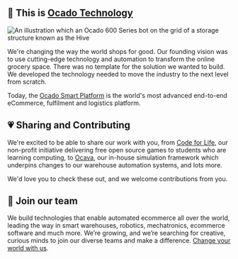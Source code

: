 ## 👋 This is [Ocado Technology](https://www.ocadogroup.com/technology/technology-pioneers/)

![ An illustration which an Ocado 600 Series bot on the grid of a storage structure known as the Hive ](https://storageocadoprod.blob.core.windows.net/cache/c/6/9/c/6/a/c69c6a4908715aeaed6c565efa9952434aff8e46.webp)

We're changing the way the world shops for good. Our founding vision was to use cutting-edge technology and automation to transform the online grocery space. There was no template for the solution we wanted to build. We developed the technology needed to move the industry to the next level from scratch.

Today, the [Ocado Smart Platform](https://www.ocadogroup.com/about-us/what-we-do/ocado-smart-platform/) is the world's most advanced end-to-end eCommerce, fulfilment and logistics platform.

## 💗 Sharing and Contributing

We're excited to be able to share our work with you, from [Code for Life](https://www.codeforlife.education/), our non-profit initiative delivering free open source games to students who are learning computing, to [Ocava](https://github.com/ocadotechnology/Ocava), our in-house simulation framework which underpins changes to our warehouse automation systems, and lots more.

We'd love you to check these out, and we welcome contributions from you.

## 🙌 Join our team

We build technologies that enable automated ecommerce all over the world, leading the way in smart warehouses, robotics, mechatronics, ecommerce software and much more. We’re growing, and we’re searching for creative, curious minds to join our diverse teams and make a difference. [Change your world with us](https://careers.ocadogroup.com/).
